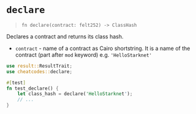 # `declare`

> `fn declare(contract: felt252) -> ClassHash`

Declares a contract and returns its class hash.

- `contract` - name of a contract as Cairo shortstring. It is a name of the contract (part after `mod` keyword) e.g. `'HelloStarknet'`

```rust
use result::ResultTrait;
use cheatcodes::declare;

#[test]
fn test_declare() {
    let class_hash = declare('HelloStarknet');
    // ...
}
```
